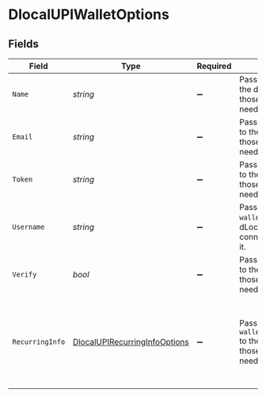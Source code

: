 # DlocalUPIWalletOptions


## Fields

| Field                                                                                                                                           | Type                                                                                                                                            | Required                                                                                                                                        | Description                                                                                                                                     | Example                                                                                                                                         |
| ----------------------------------------------------------------------------------------------------------------------------------------------- | ----------------------------------------------------------------------------------------------------------------------------------------------- | ----------------------------------------------------------------------------------------------------------------------------------------------- | ----------------------------------------------------------------------------------------------------------------------------------------------- | ----------------------------------------------------------------------------------------------------------------------------------------------- |
| `Name`                                                                                                                                          | *string*                                                                                                                                        | :heavy_minus_sign:                                                                                                                              | Passes `wallet.name` to the dLocal API for those connectors that need it.                                                                       | John Doe                                                                                                                                        |
| `Email`                                                                                                                                         | *string*                                                                                                                                        | :heavy_minus_sign:                                                                                                                              | Passes `wallet.email` to the dLocal API for those connectors that need it.                                                                      | john@example.com                                                                                                                                |
| `Token`                                                                                                                                         | *string*                                                                                                                                        | :heavy_minus_sign:                                                                                                                              | Passes `wallet.token` to the dLocal API for those connectors that need it.                                                                      | 123456                                                                                                                                          |
| `Username`                                                                                                                                      | *string*                                                                                                                                        | :heavy_minus_sign:                                                                                                                              | Passes `wallet.username` to the dLocal API for those connectors that need it.                                                                   | johnd                                                                                                                                           |
| `Verify`                                                                                                                                        | *bool*                                                                                                                                          | :heavy_minus_sign:                                                                                                                              | Passes `wallet.verify` to the dLocal API for those connectors that need it.                                                                     | true                                                                                                                                            |
| `RecurringInfo`                                                                                                                                 | [DlocalUPIRecurringInfoOptions](../../Models/Components/DlocalUPIRecurringInfoOptions.md)                                                       | :heavy_minus_sign:                                                                                                                              | Passes `wallet.recurring_info` to the dLocal API for those connectors that need it.                                                             | {<br/>"subscription_end_at": "20241201",<br/>"subscription_frequency": 1,<br/>"subscription_frequency_unit": "MONTH",<br/>"subscription_start_at": "20231201"<br/>} |